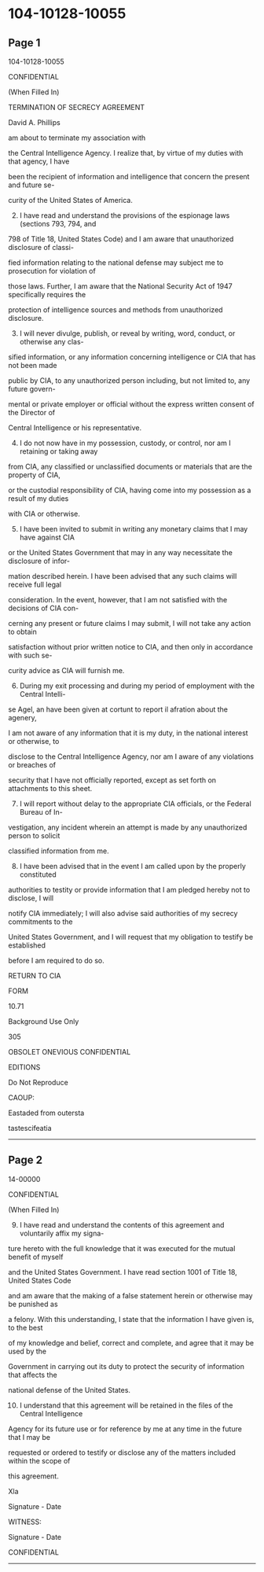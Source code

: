 # 104-10128-10055

## Page 1

104-10128-10055

CONFIDENTIAL

(When Filled In)

TERMINATION OF SECRECY AGREEMENT

David A. Phillips

am about to terminate my association with

the Central Intelligence Agency. I realize that, by virtue of my duties with that agency, I have

been the recipient of information and intelligence that concern the present and future se-

curity of the United States of America.

2. I have read and understand the provisions of the espionage laws (sections 793, 794, and

798 of Title 18, United States Code) and I am aware that unauthorized disclosure of classi-

fied information relating to the national defense may subject me to prosecution for violation of

those laws. Further, I am aware that the National Security Act of 1947 specifically requires the

protection of intelligence sources and methods from unauthorized disclosure.

3. I will never divulge, publish, or reveal by writing, word, conduct, or otherwise any clas-

sified information, or any information concerning intelligence or CIA that has not been made

public by CIA, to any unauthorized person including, but not limited to, any future govern-

mental or private employer or official without the express written consent of the Director of

Central Intelligence or his representative.

4. I do not now have in my possession, custody, or control, nor am I retaining or taking away

from CIA, any classified or unclassified documents or materials that are the property of CIA,

or the custodial responsibility of CIA, having come into my possession as a result of my duties

with CIA or otherwise.

5. I have been invited to submit in writing any monetary claims that I may have against CIA

or the United States Government that may in any way necessitate the disclosure of infor-

mation described herein. I have been advised that any such claims will receive full legal

consideration. In the event, however, that I am not satisfied with the decisions of CIA con-

cerning any present or future claims I may submit, I will not take any action to obtain

satisfaction without prior written notice to CIA, and then only in accordance with such se-

curity advice as CIA will furnish me.

6. During my exit processing and during my period of employment with the Central Intelli-

se Agel, an have been given at cortunt to report il afration about the agenery,

I am not aware of any information that it is my duty, in the national interest or otherwise, to

disclose to the Central Intelligence Agency, nor am I aware of any violations or breaches of

security that I have not officially reported, except as set forth on attachments to this sheet.

7. I will report without delay to the appropriate CIA officials, or the Federal Bureau of In-

vestigation, any incident wherein an attempt is made by any unauthorized person to solicit

classified information from me.

8. I have been advised that in the event I am called upon by the properly constituted

authorities to testity or provide information that I am pledged hereby not to disclose, I will

notify CIA immediately; I will also advise said authorities of my secrecy commitments to the

United States Government, and I will request that my obligation to testify be established

before I am required to do so.

RETURN TO CIA

FORM

10.71

Background Use Only

305

OBSOLET ONEVIOUS CONFIDENTIAL

EDITIONS

Do Not Reproduce

CAOUP:

Eastaded from outersta

tastescifeatia

---

## Page 2

14-00000

CONFIDENTIAL

(When Filled In)

9. I have read and understand the contents of this agreement and voluntarily affix my signa-

ture hereto with the full knowledge that it was executed for the mutual benefit of myself

and the United States Government. I have read section 1001 of Title 18, United States Code

and am aware that the making of a false statement herein or otherwise may be punished as

a felony. With this understanding, I state that the information I have given is, to the best

of my knowledge and belief, correct and complete, and agree that it may be used by the

Government in carrying out its duty to protect the security of information that affects the

national defense of the United States.

10. I understand that this agreement will be retained in the files of the Central Intelligence

Agency for its future use or for reference by me at any time in the future that I may be

requested or ordered to testify or disclose any of the matters included within the scope of

this agreement.

Xla

Signature - Date

WITNESS:

Signature - Date

CONFIDENTIAL

---

